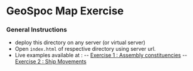 # GeoSpoc Map Exercise

### General Instructions
 - deploy this directory on any server (or virtual server)
 - Open `index.html` of respective directory using server url.
 - Live examples available at :
 -- [Exercise 1 : Assembly constituencies](http://projects.apaleja.me/geospoc/exercise_1/)
 -- [Exercise 2 : Ship Movements](http://projects.apaleja.me/geospoc/exercise_2/)